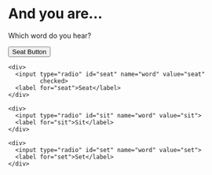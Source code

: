 <!-- <!doctype html> -->

<html lang="en">
<head>
  <meta charset="utf-8">

  <title>The HTML5 Herald</title>
  <meta name="description" content="The HTML5 Herald">
  <meta name="author" content="SitePoint">

  <link rel="stylesheet" href="css/styles.css?v=1.0">

</head>

<body>
  
 <!--  <audio controls id="music">
      <source src="Sit.mp3" type="audio/mpeg" id='audioFile'>
    </audio>  -->
    
   <h1 id="answer"> And you are... </h1>

  <script>
 
 function getRandomInt(max) {
    return Math.floor(Math.random() * Math.floor(max));
  }
  
  var files = ['Seat.mp3', 'Sit.mp3', 'Sett.mp3'];
  var myAudio = document.getElementById("AudioFile");
  var rando = getRandomInt(3);
  var file = files[rando];
  
  
  
  document.write("<audio controls id='music'>");
  document.write("<source src='" + file + "' type='audio/mpeg' id='audioFile'>");
  document.write("<\/audio>");
  
  
  /*var audio = document.createElement('audio');  

    
  var source = document.createElement('source');
  source.setAttribute("src", file);
  source.setAttribute("type", "audio/mpeg");
  source.setAttribute("id", "audioFile");
    
  audio.appendChild(source);
    
  audio.load();*/
  
  var myMusic= document.getElementById("music");
  
  function play() {
  myMusic.play();
  }

  function pause() {
  myMusic.pause();
  }
  
  var answer = docuemnt.getElementById("answer");
  
  function validate(n) {
    if (n == rando) {
      answer.innerHTML = "correct";
    }
    else {
      answer.innerHTML = "incorrect";
    }
  }
  </script>
  
   <p>Which word do you hear?</p>

  <button onclick="validate(0)">Seat Button</button>
  
    <div>
      <input type="radio" id="seat" name="word" value="seat"
             checked>
      <label for="seat">Seat</label>
    </div>

    <div>
      <input type="radio" id="sit" name="word" value="sit">
      <label for="sit">Sit</label>
    </div>

    <div>
      <input type="radio" id="set" name="word" value="set">
      <label for="set">Set</label>
    </div>
  

</body>
</html>
